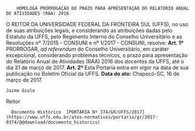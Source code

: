         HOMOLOGA PRORROGAÇÃO DO PRAZO PARA APRESENTAÇÃO DO RELATÓRIO ANUAL DE ATIVIDADES (RAA) 2016  

 O REITOR DA UNIVERSIDADE FEDERAL DA FRONTEIRA SUL (UFFS), no uso de suas atribuições legais, e considerando as atribuições dadas pelo Estatuto da UFFS, pelo Regimento Interno do Conselho Universitário e as Resoluções nº 7/2015 - CONSUNI e nº 1/2017 - CONSUNI, resolve:   **Art. 1º** PRORROGAR, *ad referendum* do Conselho Universitário, em caráter excepcional, considerando problemas técnicos, o prazo para apresentação do Relatório Anual de Atividades (RAA) 2016 dos docentes da UFFS, até o dia 31 de março de 2017.   **Art. 2º** Esta Portaria entra em vigor na data de sua publicação no Boletim Oficial da UFFS.      **Data do ato:** Chapecó-SC, 16 de março de 2017.   
 

    Jaime Giolo   
 Reitor 

      Documento Histórico  [PORTARIA Nº 374/GR/UFFS/2017](https://www.uffs.edu.br/atos-normativos/portaria/gr/2017-0374/@@download/documento_historico)     
      